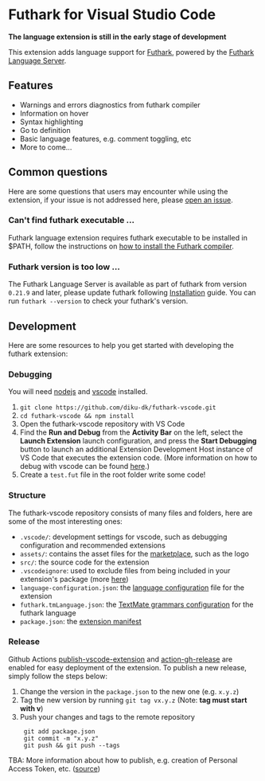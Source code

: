 # Futhark for Visual Studio Code

**The language extension is still in the early stage of development**

This extension adds language support for [Futhark](https://futhark-lang.org/), powered by the [Futhark Language Server](https://github.com/diku-dk/futhark/tree/master/src/Futhark/LSP).

## Features

- Warnings and errors diagnostics from futhark compiler
- Information on hover
- Syntax highlighting
- Go to definition
- Basic language features, e.g. comment toggling, etc
- More to come...

## Common questions

Here are some questions that users may encounter while using the extension, if your issue is not addressed here, please [open an issue](https://github.com/diku-dk/futhark-vscode/issues/new).

### Can't find futhark executable ...

Futhark language extension requires futhark executable to be installed in $PATH, follow the instructions on [how to install the Futhark compiler](https://futhark.readthedocs.io/en/stable/installation.html).

### Futhark version is too low ...

The Futhark Language Server is available as part of futhark from version `0.21.9` and later, please update futhark following [Installation](https://futhark.readthedocs.io/en/stable/installation.html) guide. You can run `futhark --version` to check your futhark's version.

## Development

Here are some resources to help you get started with developing the futhark extension:

### Debugging

You will need [nodejs](https://nodejs.org/en/) and [vscode](https://code.visualstudio.com/) installed.

1. `git clone https://github.com/diku-dk/futhark-vscode.git`
2. `cd futhark-vscode && npm install`
3. Open the futhark-vscode repository with VS Code
4. Find the **Run and Debug** from the **Activity Bar** on the left, select the **Launch Extension** launch configuration, and press the **Start Debugging** button to launch an additional Extension Development Host instance of VS Code that executes the extension code. (More information on how to debug with vscode can be found [here](https://code.visualstudio.com/docs/editor/debugging).)
5. Create a `test.fut` file in the root folder write some code!

### Structure

The futhark-vscode repository consists of many files and folders, here are some of the most interesting ones:

- `.vscode/`: development settings for vscode, such as debugging configuration and recommended extensions
- `assets/`: contains the asset files for the [marketplace](https://marketplace.visualstudio.com/items?itemName=DIKU.futhark-vscode), such as the logo
- `src/`: the source code for the extension
- `.vscodeignore`: used to exclude files from being included in your extension's package (more [here](https://code.visualstudio.com/api/working-with-extensions/publishing-extension#using-.vscodeignore))
- `language-configuration.json`: the [language configuration](https://code.visualstudio.com/api/language-extensions/language-configuration-guide) file for the extension
- `futhark.tmLanguage.json`: the [TextMate grammars configuration](https://code.visualstudio.com/api/language-extensions/syntax-highlight-guide) for the futhark language
- `package.json`: the [extension manifest](https://code.visualstudio.com/api/references/extension-manifest)

### Release

Github Actions [publish-vscode-extension](https://github.com/HaaLeo/publish-vscode-extension) and [action-gh-release](https://github.com/softprops/action-gh-release) are enabled for easy deployment of the extension. To publish a new release, simply follow the steps below:

1. Change the version in the `package.json` to the new one (e.g. `x.y.z`) 
2. Tag the new version by running `git tag vx.y.z` (Note: **tag must start with v**)
3. Push your changes and tags to the remote repository
   ```shell
    git add package.json
    git commit -m "x.y.z"
    git push && git push --tags
   ```

TBA: More information about how to publish, e.g. creation of Personal Access Token, etc. ([source](https://code.visualstudio.com/api/working-with-extensions/publishing-extension))
